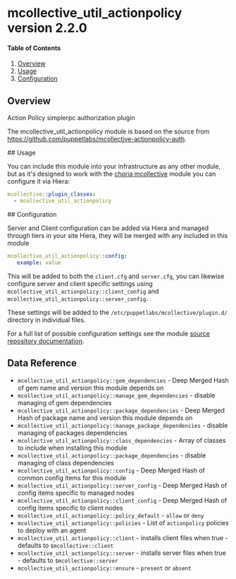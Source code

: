 # mcollective_util_actionpolicy version 2.2.0

#### Table of Contents

1. [Overview](#overview)
1. [Usage](#usage)
1. [Configuration](#configuration)

## Overview

Action Policy simplerpc authorization plugin

The mcollective_util_actionpolicy module is based on the source from https://github.com/puppetlabs/mcollective-actionpolicy-auth.

## Usage

You can include this module into your infrastructure as any other module, but as it's designed to work with the [choria mcollective](http://forge.puppet.com/choria/mcollective) module you can configure it via Hiera:

```yaml
mcollective::plugin_classes:
  - mcollective_util_actionpolicy
```

## Configuration

Server and Client configuration can be added via Hiera and managed through tiers in your site Hiera, they will be merged with any included in this module

```yaml
mcollective_util_actionpolicy::config:
   example: value
```

This will be added to both the `client.cfg` and `server.cfg`, you can likewise configure server and client specific settings using `mcollective_util_actionpolicy::client_config` and `mcollective_util_actionpolicy::server_config`.

These settings will be added to the `/etc/puppetlabs/mcollective/plugin.d/` directory in individual files.

For a full list of possible configuration settings see the module [source repository documentation](https://github.com/puppetlabs/mcollective-actionpolicy-auth).

## Data Reference

  * `mcollective_util_actionpolicy::gem_dependencies` - Deep Merged Hash of gem name and version this module depends on
  * `mcollective_util_actionpolicy::manage_gem_dependencies` - disable managing of gem dependencies
  * `mcollective_util_actionpolicy::package_dependencies` - Deep Merged Hash of package name and version this module depends on
  * `mcollective_util_actionpolicy::manage_package_dependencies` - disable managing of packages dependencies
  * `mcollective_util_actionpolicy::class_dependencies` - Array of classes to include when installing this module
  * `mcollective_util_actionpolicy::package_dependencies` - disable managing of class dependencies
  * `mcollective_util_actionpolicy::config` - Deep Merged Hash of common config items for this module
  * `mcollective_util_actionpolicy::server_config` - Deep Merged Hash of config items specific to managed nodes
  * `mcollective_util_actionpolicy::client_config` - Deep Merged Hash of config items specific to client nodes
  * `mcollective_util_actionpolicy::policy_default` - `allow` or `deny`
  * `mcollective_util_actionpolicy::policies` - List of `actionpolicy` policies to deploy with an agent
  * `mcollective_util_actionpolicy::client` - installs client files when true - defaults to `$mcollective::client`
  * `mcollective_util_actionpolicy::server` - installs server files when true - defaults to `$mcollective::server`
  * `mcollective_util_actionpolicy::ensure` - `present` or `absent`
